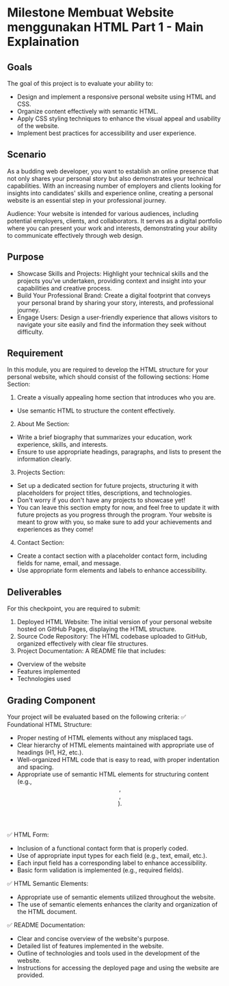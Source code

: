 # Milestone Membuat Website menggunakan HTML Part 1 - Main Explaination

## Goals

The goal of this project is to evaluate your ability to:

- Design and implement a responsive personal website using HTML and CSS.
- Organize content effectively with semantic HTML.
- Apply CSS styling techniques to enhance the visual appeal and usability of the website.
- Implement best practices for accessibility and user experience.

## Scenario

As a budding web developer, you want to establish an online presence that not only shares your personal story but also demonstrates your technical capabilities. With an increasing number of employers and clients looking for insights into candidates' skills and experience online, creating a personal website is an essential step in your professional journey.

Audience: Your website is intended for various audiences, including potential employers, clients, and collaborators. It serves as a digital portfolio where you can present your work and interests, demonstrating your ability to communicate effectively through web design.

## Purpose

- Showcase Skills and Projects: Highlight your technical skills and the projects you’ve undertaken, providing context and insight into your capabilities and creative process.
- Build Your Professional Brand: Create a digital footprint that conveys your personal brand by sharing your story, interests, and professional journey.
- Engage Users: Design a user-friendly experience that allows visitors to navigate your site easily and find the information they seek without difficulty.

## Requirement

In this module, you are required to develop the HTML structure for your personal website, which should consist of the following sections:
Home Section:

1. Create a visually appealing home section that introduces who you are.

- Use semantic HTML to structure the content effectively.

2. About Me Section:

- Write a brief biography that summarizes your education, work experience, skills, and interests.
- Ensure to use appropriate headings, paragraphs, and lists to present the information clearly.

3. Projects Section:

- Set up a dedicated section for future projects, structuring it with placeholders for project titles, descriptions, and technologies.
- Don't worry if you don't have any projects to showcase yet!
- You can leave this section empty for now, and feel free to update it with future projects as you progress through the program. Your website is meant to grow with you, so make sure to add your achievements and experiences as they come!

4. Contact Section:

- Create a contact section with a placeholder contact form, including fields for name, email, and message.
- Use appropriate form elements and labels to enhance accessibility.

## Deliverables

For this checkpoint, you are required to submit:

1. Deployed HTML Website: The initial version of your personal website hosted on GitHub Pages, displaying the HTML structure.
2. Source Code Repository: The HTML codebase uploaded to GitHub, organized effectively with clear file structures.
3. Project Documentation: A README file that includes:

- Overview of the website
- Features implemented
- Technologies used

## Grading Component

Your project will be evaluated based on the following criteria:
✅ Foundational HTML Structure:

- Proper nesting of HTML elements without any misplaced tags.
- Clear hierarchy of HTML elements maintained with appropriate use of headings (H1, H2, etc.).
- Well-organized HTML code that is easy to read, with proper indentation and spacing.
- Appropriate use of semantic HTML elements for structuring content (e.g., <header>, <footer>, <section>).

✅ HTML Form:

- Inclusion of a functional contact form that is properly coded.
- Use of appropriate input types for each field (e.g., text, email, etc.).
- Each input field has a corresponding label to enhance accessibility.
- Basic form validation is implemented (e.g., required fields).

✅ HTML Semantic Elements:

- Appropriate use of semantic elements utilized throughout the website.
- The use of semantic elements enhances the clarity and organization of the HTML document.

✅ README Documentation:

- Clear and concise overview of the website's purpose.
- Detailed list of features implemented in the website.
- Outline of technologies and tools used in the development of the website.
- Instructions for accessing the deployed page and using the website are provided.
